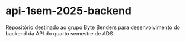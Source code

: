 # api-1sem-2025-backend
Repositório destinado ao grupo Byte Benders para desenvolvimento do backend da API do quarto semestre de ADS.
